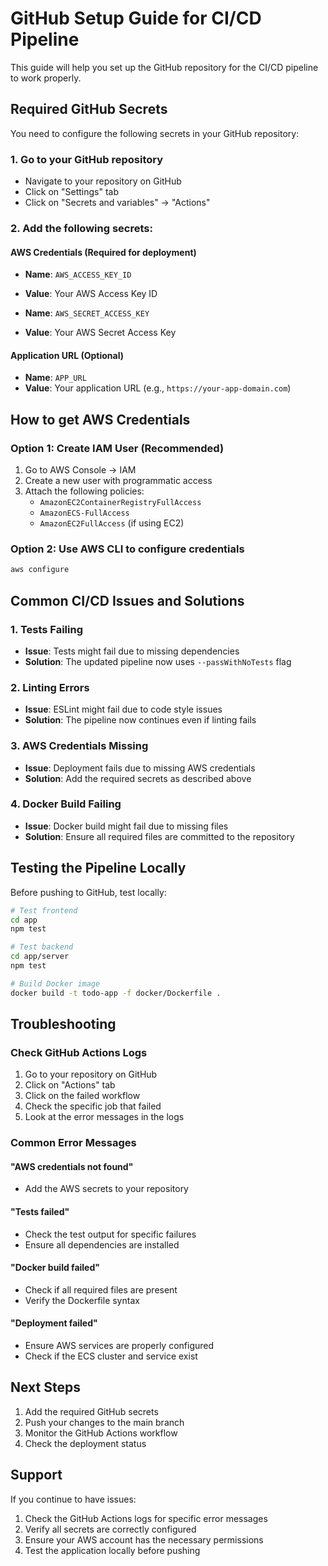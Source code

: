 # GitHub Setup Guide for CI/CD Pipeline

This guide will help you set up the GitHub repository for the CI/CD pipeline to work properly.

## Required GitHub Secrets

You need to configure the following secrets in your GitHub repository:

### 1. Go to your GitHub repository
- Navigate to your repository on GitHub
- Click on "Settings" tab
- Click on "Secrets and variables" → "Actions"

### 2. Add the following secrets:

#### AWS Credentials (Required for deployment)
- **Name**: `AWS_ACCESS_KEY_ID`
- **Value**: Your AWS Access Key ID

- **Name**: `AWS_SECRET_ACCESS_KEY`
- **Value**: Your AWS Secret Access Key

#### Application URL (Optional)
- **Name**: `APP_URL`
- **Value**: Your application URL (e.g., `https://your-app-domain.com`)

## How to get AWS Credentials

### Option 1: Create IAM User (Recommended)
1. Go to AWS Console → IAM
2. Create a new user with programmatic access
3. Attach the following policies:
   - `AmazonEC2ContainerRegistryFullAccess`
   - `AmazonECS-FullAccess`
   - `AmazonEC2FullAccess` (if using EC2)

### Option 2: Use AWS CLI to configure credentials
```bash
aws configure
```

## Common CI/CD Issues and Solutions

### 1. Tests Failing
- **Issue**: Tests might fail due to missing dependencies
- **Solution**: The updated pipeline now uses `--passWithNoTests` flag

### 2. Linting Errors
- **Issue**: ESLint might fail due to code style issues
- **Solution**: The pipeline now continues even if linting fails

### 3. AWS Credentials Missing
- **Issue**: Deployment fails due to missing AWS credentials
- **Solution**: Add the required secrets as described above

### 4. Docker Build Failing
- **Issue**: Docker build might fail due to missing files
- **Solution**: Ensure all required files are committed to the repository

## Testing the Pipeline Locally

Before pushing to GitHub, test locally:

```bash
# Test frontend
cd app
npm test

# Test backend
cd app/server
npm test

# Build Docker image
docker build -t todo-app -f docker/Dockerfile .
```

## Troubleshooting

### Check GitHub Actions Logs
1. Go to your repository on GitHub
2. Click on "Actions" tab
3. Click on the failed workflow
4. Check the specific job that failed
5. Look at the error messages in the logs

### Common Error Messages

#### "AWS credentials not found"
- Add the AWS secrets to your repository

#### "Tests failed"
- Check the test output for specific failures
- Ensure all dependencies are installed

#### "Docker build failed"
- Check if all required files are present
- Verify the Dockerfile syntax

#### "Deployment failed"
- Ensure AWS services are properly configured
- Check if the ECS cluster and service exist

## Next Steps

1. Add the required GitHub secrets
2. Push your changes to the main branch
3. Monitor the GitHub Actions workflow
4. Check the deployment status

## Support

If you continue to have issues:
1. Check the GitHub Actions logs for specific error messages
2. Verify all secrets are correctly configured
3. Ensure your AWS account has the necessary permissions
4. Test the application locally before pushing
